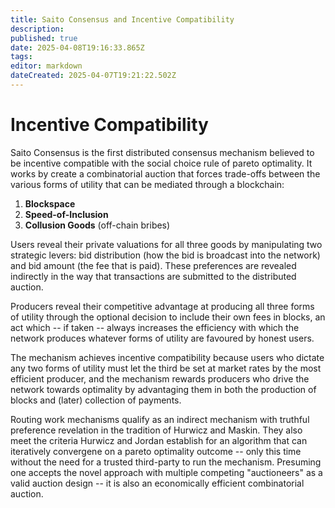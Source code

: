 ```yaml
---
title: Saito Consensus and Incentive Compatibility
description: 
published: true
date: 2025-04-08T19:16:33.865Z
tags: 
editor: markdown
dateCreated: 2025-04-07T19:21:22.502Z
---
```


# Incentive Compatibility

Saito Consensus is the first distributed consensus mechanism believed to be incentive compatible with the social choice rule of pareto optimality. It works by create a combinatorial auction that forces trade-offs between the various forms of utility that can be mediated through a blockchain:

1. **Blockspace**
2. **Speed-of-Inclusion** 
3. **Collusion Goods** (off-chain bribes)

Users reveal their private valuations for all three goods by manipulating two strategic levers: bid distribution (how the bid is broadcast into the network) and bid amount (the fee that is paid). These preferences are revealed indirectly in the way that transactions are submitted to the distributed auction.

Producers reveal their competitive advantage at producing all three forms of utility through the optional decision to include their own fees in blocks, an act which -- if taken -- always increases the efficiency with which the network produces whatever forms of utility are favoured by honest users.

The mechanism achieves incentive compatibility because users who dictate any two forms of utility must let the third be set at market rates by the most efficient producer, and the mechanism rewards producers who drive the network towards optimality by advantaging them in both the production of blocks and (later) collection of payments.

Routing work mechanisms qualify as an indirect mechanism with truthful preference revelation in the tradition of Hurwicz and Maskin. They also meet the criteria Hurwicz and Jordan establish for an algorithm that can iteratively convergene on a pareto optimality outcome -- only this time without the need for a trusted third-party to run the mechanism. Presuming one accepts the novel approach with multiple competing "auctioneers" as a valid auction design -- it is also an economically efficient combinatorial auction.

